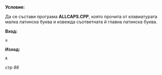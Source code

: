 **Условие:**

Да се състави програма **ALLCAPS.CPP**, която прочита от клавиатурата малка латинска буква и извежда съответната й главна латинска буква.

**Вход:**

	a

**Изход:**

	A

*стр 86*